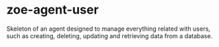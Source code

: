 zoe-agent-user
================

Skeleton of an agent designed to manage everything related with users, such as creating, deleting, updating and retrieving data from a database.
